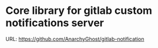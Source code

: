 # Core library for gitlab custom notifications server
URL: https://github.com/AnarchyGhost/gitlab-notification